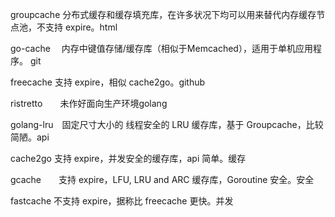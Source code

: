 groupcache 分布式缓存和缓存填充库，在许多状况下均可以用来替代内存缓存节点池，不支持 expire。html

go-cache　 内存中键值存储/缓存库（相似于Memcached），适用于单机应用程序。 git

freecache  支持 expire，相似 cache2go。github

ristretto　　未作好面向生产环境golang

golang-lru　固定尺寸大小的 线程安全的 LRU 缓存库，基于 Groupcache，比较简陋。api

cache2go   支持 expire，并发安全的缓存库，api 简单。缓存

gcache　　支持 expire，LFU, LRU and ARC 缓存库，Goroutine 安全。安全

fastcache  不支持 expire，据称比 freecache 更快。并发